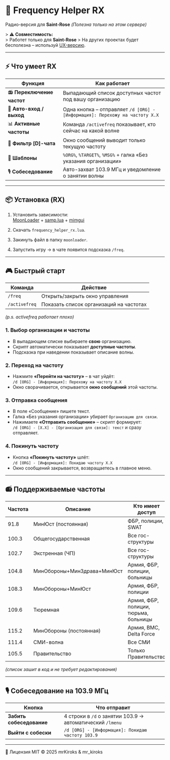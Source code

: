 # 📡 Frequency Helper RX  
Радио-версия для **Saint-Rose**
*(Полезна только на этом сервере)*


&gt; ⚠️ **Совместимость:**  
&gt; Работет только для **Saint-Rose**
&gt; На других проектах будет бесполезна – используй [UX-версию](../README.md).

---

## ⚡ Что умеет RX
| Функция | Как работает |
|---------|--------------|
| 📻 **Переключение частот** | Выпадающий список доступных частот под вашу организацию |
| 📡 **Авто-вход / выход** | Одна кнопка – отправляет `/d [ORG] - [Информация]: Перехожу на частоту Х.Х` |
| 📊 **Активные частоты** | Команда `/activefreq` показывает, кто сейчас на какой волне |
| 🎯 **Фильтр [D]-чата** | Окно сообщений выводит только текущую частоту |
| 📝 **Шаблоны** | `%ORG%`, `%TARGET%`, `%MSG%` + галка «Без указания организации» |
| 🎙️ **Собеседование** | Авто-захват 103.9 МГц и уведомление о занятии волны |

---

## 📦 Установка (RX)
1. Установить зависимости:  
   [MoonLoader](https://moonloader.ru) + [samp.lua](https://github.com/BlastHubTeam/samp.lua) + [mimgui](https://github.com/BlastHubTeam/mimgui)

2. Скачать `frequency_helper_rx.lua`.

3. Закинуть файл в папку `moonloader`.

4. Запустить игру → в чате появится подсказка `/freq`.

---

## 🎮 Быстрый старт
| Команда | Действие |
|---------|----------|
| `/freq` | Открыть/закрыть окно управления |
| `/activefreq` | Показать список организаций на частотах |

*(p.s. activefreq работает плохо)*

### 1. Выбор организации и частоты
- В выпадающем списке выбираете **свою** организацию.  
- Скрипт автоматически показывает **доступные частоты**.  
- Подсказка при наведении показывает описание волны.

### 2. Переход на частоту
- Нажмите **«Перейти на частоту»** – в чат уйдёт:  
  `/d [ORG] - [Информация]: Перехожу на частоту Х.Х`  
- Окно сворачивается, открывается **окно сообщений** этой частоты.

### 3. Отправка сообщения
- В поле «Сообщение» пишете текст.  
- Галка «Без указания организации» убирает `Организацию для связи`.  
- Нажимаете **«Отправить сообщение»** – скрипт формирует:  
  `/d [ORG] - [Х.Х] - [Организация для связи]: текст` и сразу отправляет.

### 4. Покинуть частоту
- Кнопка **«Покинуть частоту»** шлёт:  
  `/d [ORG] - [Информация]: Покидаю частоту Х.Х`  
- Окно сообщений закрывается, возвращаетесь в главное меню.

---

## 📻 Поддерживаемые частоты
| Частота | Описание | Кто имеет доступ |
|---------|----------|------------------|
| 91.8 | МинЮст (постоянная) | ФБР, полиции, SWAT |
| 100.3 | Общегосударственная | Все гос-структуры |
| 102.7 | Экстренная (ЧП) | Все гос-структуры |
| 104.8 | МинОбороны+МинЗдрава+МинЮст | Армия, ФБР, полиции, больницы |
| 108.3 | МинОбороны+МинЮст | Армия, ФБР, полиции |
| 109.6 | Тюремная | Армия, ФБР, полиции, тюрьма, больницы |
| 115.2 | МинОбороны (постоянная) | Армия, ВМС, Delta Force |
| 111.4 | СМИ-волна | Все СМИ |
| 105.5 | Правительство | Только Правительство |

*(список зашит в код и не требует редактирования)*

---

## 🎙️ Собеседование на 103.9 МГц
| Кнопка | Что отправит |
|--------|--------------|
| **Забить собеседование** | 4 строки в `/d` о занятии 103.9 → автоматический `/lmenu` |
| **Выйти с собески** | `/d [ORG] - [Информация]: Покидаю частоту 103.9` |

---

📜 Лицензия
MIT © 2025 mrKiroks & mr_kiroks
